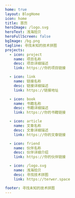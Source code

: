 ```yaml
---
home: true
layout: BlogHome
icon: home
title: 首页
heroImage: /logo.svg
heroText: 浅海拾贝
heroFullScreen: false
bgImage: /bg.png
tagline: 寻找未知的技术拼图
projects:
  - icon: project
    name: 项目名称
    desc: 项目详细描述
    link: https://你的项目链接

  - icon: link
    name: 链接名称
    desc: 链接详细描述
    link: https://链接地址

  - icon: book
    name: 书籍名称
    desc: 书籍详细描述
    link: https://你的书籍链接

  - icon: article
    name: 文章名称
    desc: 文章详细描述
    link: https://你的文章链接

  - icon: friend
    name: 伙伴名称
    desc: 伙伴详细介绍
    link: https://你的伙伴链接

  - icon: /logo.svg
    name: 浅海拾贝
    desc: 寻找技术拼图
    link: https://terwer.space

footer: 寻找未知的技术拼图
---
```

